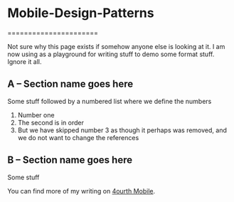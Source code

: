 # Mobile-Design-Patterns #
======================

Not sure why this page exists if somehow anyone else is looking at it. I am now using as a playground for writing stuff to demo some format stuff. Ignore it all. 

## A – Section name goes here ##
Some stuff followed by a numbered list where we define the numbers
1. Number one 
2. The second is in order
4. But we have skipped number 3 as though it perhaps was removed, and we do not want to change the references


## B – Section name goes here ##
Some stuff

You can find more of my writing on [4ourth Mobile](https://4ourth.com/wrtg/).
